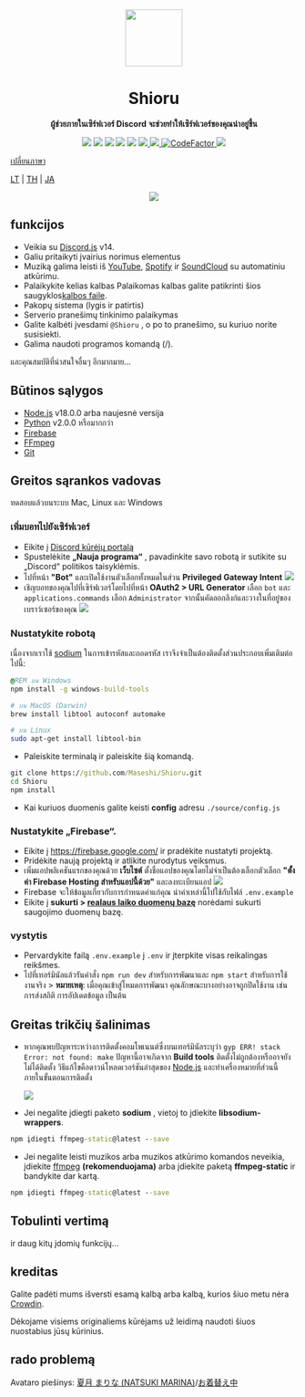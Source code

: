 <div align="center">
  <img src="https://raw.githubusercontent.com/Maseshi/Shioru/main/assets/icons/favicon-circle.png" width="100" />
  <strong>
    <h1>Shioru</h2>
    <p>ผู้ช่วยภายในเซิร์ฟเวอร์ Discord จะช่วยทำให้เซิร์ฟเวอร์ของคุณน่าอยู่ขึ้น</p>
  </strong>
  <img src="https://img.shields.io/badge/discord.js-v14-7354F6?logo=discord&logoColor=white" />
  <img src="https://img.shields.io/github/stars/Maseshi/Shioru.svg?logo=github" />
  <img src="https://img.shields.io/github/v/release/Maseshi/Shioru" />
  <img src="https://img.shields.io/github/license/Maseshi/Shioru.svg?logo=github" />
  <img src="https://img.shields.io/github/last-commit/Maseshi/Shioru" />
  <a title="Būsena" target="_blank" href="https://shioru.statuspage.io/">
    <img src="https://img.shields.io/badge/dynamic/json?logo=google-cloud&logoColor=white&label=status&query=status.indicator&url=https%3A%2F%2Fq60yrzp0cbgg.statuspage.io%2Fapi%2Fv2%2Fstatus.json" />
  </a>
  <a title="Crowdin" target="_blank" href="https://crowdin.com/project/shioru">
    <img src="https://badges.crowdin.net/shioru/localized.svg" />
  </a>
  <a title="CodeFactor" target="_blank" href="https://www.codefactor.io/repository/github/maseshi/shioru">
    <img src="https://www.codefactor.io/repository/github/maseshi/shioru/badge" alt="CodeFactor" />
  </a>
  <a title="Top.gg" target="_blank" href="https://top.gg/bot/704706906505347183">
    <img src="https://top.gg/api/widget/upvotes/704706906505347183.svg" />
  </a>
</div>

[เปลี่ยนภาษา](https://github.com/Maseshi/Shioru/tree/main/documents)

[LT](https://github.com/Maseshi/Shioru/blob/main/documents/README.en.md) | [TH](https://github.com/Maseshi/Shioru/blob/main/documents/README.th.md) | [JA](https://github.com/Maseshi/Shioru/blob/main/documents/README.ja.md)

<div align="center">
  <a href="https://discord.com/api/oauth2/authorize?client_id=704706906505347183&permissions=8&scope=applications.commands%20bot&redirect_uri=https%3A%2F%2Fshiorus.web.app%2Fthanks-you">
    <img src="https://img.shields.io/badge/Invite_Bot-1967D2?logo=discord&logoColor=white&style=for-the-badge" />
  </a>
</div>

## funkcijos

- Veikia su [Discord.js](https://discord.js.org/) v14.
- Galiu pritaikyti įvairius norimus elementus
- Muziką galima leisti iš [YouTube](https://www.youtube.com/), [Spotify](https://www.spotify.com/) ir [SoundCloud](https://soundcloud.com/) su automatiniu atkūrimu.
- Palaikykite kelias kalbas Palaikomas kalbas galite patikrinti šios saugyklos[kalbos faile](https://github.com/Maseshi/shioru/blob/main/source/languages).
- Pakopų sistema (lygis ir patirtis)
- Serverio pranešimų tinkinimo palaikymas
- Galite kalbėti įvesdami `@Shioru` , o po to pranešimo, su kuriuo norite susisiekti.
- Galima naudoti programos komandą (/).

และคุณสมบัติที่น่าสนใจอื่นๆ อีกมากมาย...

## Būtinos sąlygos

- [Node.js](https://nodejs.org/) v18.0.0 arba naujesnė versija
- [Python](https://www.python.org/downloads/) v2.0.0 หรือมากกว่า
- [Firebase](https://firebase.google.com/)
- [FFmpeg](https://www.ffmpeg.org/download.html)
- [Git](https://git-scm.com/downloads)

## Greitos sąrankos vadovas

ทดสอบแล้วบนระบบ Mac, Linux และ Windows

### เพิ่มบอทไปยังเซิร์ฟเวอร์

- Eikite į [Discord kūrėjų portalą](https://discord.com/developers/applications)
- Spustelėkite **„Nauja programa“** , pavadinkite savo robotą ir sutikite su „Discord“ politikos taisyklėmis.
- ไปที่หน้า **"Bot"** และเปิดใช้งานตัวเลือกทั้งหมดในส่วน **Privileged Gateway Intent** ![](https://raw.githubusercontent.com/Maseshi/Shioru/main/assets/images/discord-developer-portal-privileged-gateway-intents.png)
- เชิญบอทของคุณไปที่เซิร์ฟเวอร์โดยไปที่หน้า **OAuth2 > URL Generator** เลือก `bot` และ `applications.commands` เลือก `Administrator` จากนั้นคัดลอกลิงก์และวางในที่อยู่ของเบราว์เซอร์ของคุณ ![](https://raw.githubusercontent.com/Maseshi/Shioru/main/assets/images/discord-developer-portal-scopes.png)

### Nustatykite robotą

เนื่องจากเราใช้ [sodium](https://www.npmjs.com/package/sodium) ในการเข้ารหัสและถอดรหัส เราจึงจำเป็นต้องติดตั้งส่วนประกอบเพิ่มเติมต่อไปนี้:

```bat
@REM บน Windows
npm install -g windows-build-tools
```

```sh
# บน MacOS (Darwin)
brew install libtool autoconf automake
```

```sh
# บน Linux
sudo apt-get install libtool-bin
```

- Paleiskite terminalą ir paleiskite šią komandą.

```bat
git clone https://github.com/Maseshi/Shioru.git
cd Shioru
npm install
```

- Kai kuriuos duomenis galite keisti **config** adresu `./source/config.js`

### Nustatykite „Firebase“.

- Eikite į https://firebase.google.com/ ir pradėkite nustatyti projektą.
- Pridėkite naują projektą ir atlikite nurodytus veiksmus.
- เพิ่มแอปพลิเคชันแรกของคุณด้วย **เว็บไซต์** ตั้งชื่อแอปของคุณโดยไม่จำเป็นต้องเลือกตัวเลือก **"ตั้งค่า Firebase Hosting สำหรับแอปนี้ด้วย"** และลงทะเบียนแอป ![](https://raw.githubusercontent.com/Maseshi/Shioru/main/assets/images/firebase-setup-web-application.png)
- Firebase จะให้ข้อมูลเกี่ยวกับการกำหนดค่าแก่คุณ นำค่าเหล่านี้ไปใช้กับไฟล์ `.env.example`
- Eikite į **sukurti > [realaus laiko duomenų bazę](https://console.firebase.google.com/u/0/project/_/database/data)** norėdami sukurti saugojimo duomenų bazę.

### vystytis

- Pervardykite failą `.env.example` į `.env` ir įterpkite visas reikalingas reikšmes.
- ไปที่เทอร์มินัลแล้วรันคำสั่ง `npm run dev` สำหรับการพัฒนาและ `npm start` สำหรับการใช้งานจริง > **หมายเหตุ**: เมื่อคุณเข้าสู่โหมดการพัฒนา คุณลักษณะบางอย่างอาจถูกปิดใช้งาน เช่น การส่งสถิติ การอัปเดตข้อมูล เป็นต้น

## Greitas trikčių šalinimas

- หากคุณพบปัญหาระหว่างการติดตั้งคอมโพเนนต์ซึ่งบนเทอร์มินัลระบุว่า `gyp ERR! stack Error: not found: make` ปัญหานี้อาจเกิดจาก **Build tools** ติดตั้งไม่ถูกต้องหรืออาจยังไม่ได้ติดตั้ง วิธีแก้ไขคือดาวน์โหลดเวอร์ชันล่าสุดของ [Node.js](https://nodejs.org/) และทำเครื่องหมายที่ส่วนนี้ภายในขั้นตอนการติดตั้ง

  ![](https://raw.githubusercontent.com/Maseshi/Shioru/main/assets/images/node-js-tools-for-native-modules.png)

- Jei negalite įdiegti paketo **sodium** , vietoj to įdiekite **libsodium-wrappers**.

```bat
npm įdiegti ffmpeg-static@latest --save
```

- Jei negalite leisti muzikos arba muzikos atkūrimo komandos neveikia, įdiekite [ffmpeg](https://ffmpeg.org/download.html) **(rekomenduojama)** arba įdiekite paketą **ffmpeg-static** ir bandykite dar kartą.

```bat
npm įdiegti ffmpeg-static@latest --save
```

## Tobulinti vertimą

ir daug kitų įdomių funkcijų...

## kreditas

Galite padėti mums išversti esamą kalbą arba kalbą, kurios šiuo metu nėra [Crowdin](https://crowdin.com/project/shioru-bot).

Dėkojame visiems originaliems kūrėjams už leidimą naudoti šiuos nuostabius jūsų kūrinius.

## rado problemą

Avataro piešinys: [夏月 まりな (NATSUKI MARINA)](https://www.pixiv.net/en/users/482462)/[お着替え中](https://www.pixiv.net/en/artworks/76075098)
